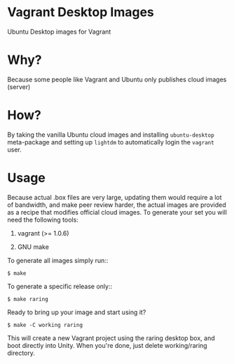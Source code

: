 Vagrant Desktop Images
======================

Ubuntu Desktop images for Vagrant


Why?
====

Because some people like Vagrant and Ubuntu only publishes cloud images (server)


How?
====

By taking the vanilla Ubuntu cloud images and installing ``ubuntu-desktop``
meta-package and setting up ``lightdm`` to automatically login the ``vagrant``
user.

Usage
=====

Because actual .box files are very large, updating them would require a lot of
bandwidth, and make peer review harder, the actual images are provided as a
recipe that modifies official cloud images. To generate your set you will need
the following tools:

1) vagrant (>= 1.0.6)

2) GNU make

To generate all images simply run::

    $ make

To generate a specific release only::

    $ make raring

Ready to bring up your image and start using it?

    $ make -C working raring

This will create a new Vagrant project using the raring desktop box,
and boot directly into Unity. When you're done, just delete working/raring directory.

